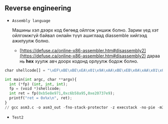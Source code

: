 Reverse engineering
--------------------

* `Assembly language`

	Машины хэл дээрх код бөгөөд ойлгож уншиж болно. Зарим үед хэт ойлгомжгүй байвал онлайн түүл ашиглаад diassemble хийгээд ажилуулж болно.
	* [https://defuse.ca/online-x86-assembler.htm#disassembly2](https://defuse.ca/online-x86-assembler.htm#disassembly2) дараа нь **hex** хуулж авч доорх кодонд орлуулж бодож болно.
	
```python
char shellcode[] = "\xEF\xBE\xBE\xEA\x01\x9A\xAA\xBE\xEB\x0A\xAA\x01\x0B\xAB\xEE\xB0\xDA\xDD\xAB\xEE\xB0\xCA\xDE\xB0\x12\xEE\xBE\xBE";

int main(int argc, char **argv){
  int (*fp) (int, int, int);
  fp = (void *)shellcode;
  int ret = fp(0xb5e8e971,0xc6b58a95,0xe20737e9);
  printf("ret = 0x%x\n", ret);
}	
// gcc asm3.c -o asm3_out -fno-stack-protector -z execstack -no-pie -m32
```

* `Test2`

